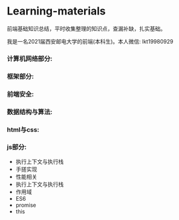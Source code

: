 # Learning-materials
前端基础知识总结，平时收集整理的知识点，查漏补缺，扎实基础。

我是一名2021届西安邮电大学的前端(本科生)。本人微信: lkt19980929


### 计算机网络部分:
### 框架部分:
### 前端安全:
### 数据结构与算法:
### html与css:
### js部分:
* 执行上下文与执行栈
* 手搓实现
* 性能相关
* 执行上下文与执行栈
* 作用域
* ES6
* promise
* this